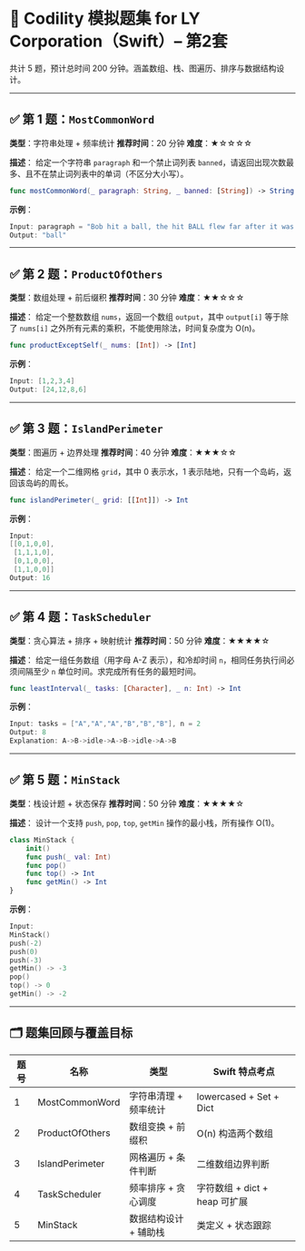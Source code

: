 # 🧠 Codility 模拟题集 for LY Corporation（Swift）– 第2套

共计 5 题，预计总时间 200 分钟。涵盖数组、栈、图遍历、排序与数据结构设计。

---

## ✅ 第 1 题：`MostCommonWord`

**类型**：字符串处理 + 频率统计
**推荐时间**：20 分钟
**难度**：★☆☆☆☆

**描述**：
给定一个字符串 `paragraph` 和一个禁止词列表 `banned`，请返回出现次数最多、且不在禁止词列表中的单词（不区分大小写）。

```swift
func mostCommonWord(_ paragraph: String, _ banned: [String]) -> String
```

**示例**：
```swift
Input: paragraph = "Bob hit a ball, the hit BALL flew far after it was hit.", banned = ["hit"]
Output: "ball"
```

---

## ✅ 第 2 题：`ProductOfOthers`

**类型**：数组处理 + 前后缀积
**推荐时间**：30 分钟
**难度**：★★☆☆☆

**描述**：
给定一个整数数组 `nums`，返回一个数组 `output`，其中 `output[i]` 等于除了 `nums[i]` 之外所有元素的乘积，不能使用除法，时间复杂度为 O(n)。

```swift
func productExceptSelf(_ nums: [Int]) -> [Int]
```

**示例**：
```swift
Input: [1,2,3,4]
Output: [24,12,8,6]
```

---

## ✅ 第 3 题：`IslandPerimeter`

**类型**：图遍历 + 边界处理
**推荐时间**：40 分钟
**难度**：★★★☆☆

**描述**：
给定一个二维网格 `grid`，其中 0 表示水，1 表示陆地，只有一个岛屿，返回该岛屿的周长。

```swift
func islandPerimeter(_ grid: [[Int]]) -> Int
```

**示例**：
```swift
Input:
[[0,1,0,0],
 [1,1,1,0],
 [0,1,0,0],
 [1,1,0,0]]
Output: 16
```

---

## ✅ 第 4 题：`TaskScheduler`

**类型**：贪心算法 + 排序 + 映射统计
**推荐时间**：50 分钟
**难度**：★★★★☆

**描述**：
给定一组任务数组（用字母 A-Z 表示），和冷却时间 `n`，相同任务执行间必须间隔至少 `n` 单位时间。求完成所有任务的最短时间。

```swift
func leastInterval(_ tasks: [Character], _ n: Int) -> Int
```

**示例**：
```swift
Input: tasks = ["A","A","A","B","B","B"], n = 2
Output: 8
Explanation: A->B->idle->A->B->idle->A->B
```

---

## ✅ 第 5 题：`MinStack`

**类型**：栈设计题 + 状态保存
**推荐时间**：50 分钟
**难度**：★★★★☆

**描述**：
设计一个支持 `push`, `pop`, `top`, `getMin` 操作的最小栈，所有操作 O(1)。

```swift
class MinStack {
    init()
    func push(_ val: Int)
    func pop()
    func top() -> Int
    func getMin() -> Int
}
```

**示例**：
```swift
Input:
MinStack()
push(-2)
push(0)
push(-3)
getMin() -> -3
pop()
top() -> 0
getMin() -> -2
```

---

## 🗂 题集回顾与覆盖目标

| 题号 | 名称              | 类型                         | Swift 特点考点           |
|------|-------------------|------------------------------|---------------------------|
| 1    | MostCommonWord    | 字符串清理 + 频率统计        | lowercased + Set + Dict  |
| 2    | ProductOfOthers   | 数组变换 + 前缀积            | O(n) 构造两个数组         |
| 3    | IslandPerimeter   | 网格遍历 + 条件判断          | 二维数组边界判断          |
| 4    | TaskScheduler     | 频率排序 + 贪心调度          | 字符数组 + dict + heap 可扩展 |
| 5    | MinStack          | 数据结构设计 + 辅助栈        | 类定义 + 状态跟踪         |
